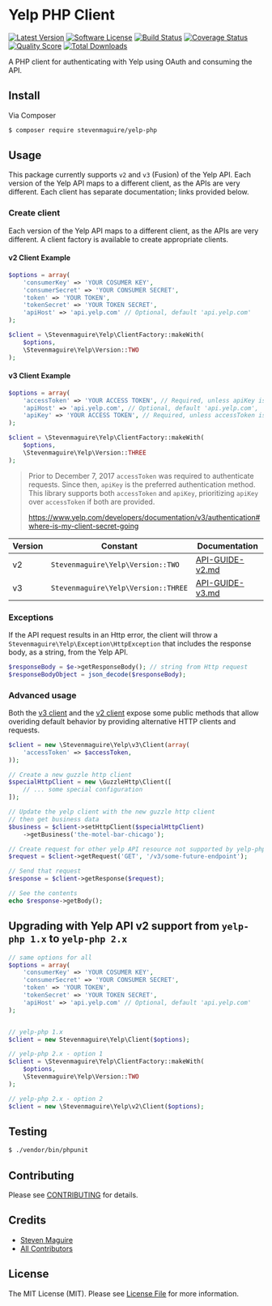 # Yelp PHP Client

[![Latest Version](https://img.shields.io/github/release/stevenmaguire/yelp-php.svg?style=flat-square)](https://github.com/stevenmaguire/yelp-php/releases)
[![Software License](https://img.shields.io/badge/license-MIT-brightgreen.svg?style=flat-square)](LICENSE.md)
[![Build Status](https://img.shields.io/travis/stevenmaguire/yelp-php/master.svg?style=flat-square&1)](https://travis-ci.org/stevenmaguire/yelp-php)
[![Coverage Status](https://img.shields.io/scrutinizer/coverage/g/stevenmaguire/yelp-php.svg?style=flat-square)](https://scrutinizer-ci.com/g/stevenmaguire/yelp-php/code-structure)
[![Quality Score](https://img.shields.io/scrutinizer/g/stevenmaguire/yelp-php.svg?style=flat-square)](https://scrutinizer-ci.com/g/stevenmaguire/yelp-php)
[![Total Downloads](https://img.shields.io/packagist/dt/stevenmaguire/yelp-php.svg?style=flat-square)](https://packagist.org/packages/stevenmaguire/yelp-php)

A PHP client for authenticating with Yelp using OAuth and consuming the API.

## Install

Via Composer

``` bash
$ composer require stevenmaguire/yelp-php
```

## Usage

This package currently supports `v2` and `v3` (Fusion) of the Yelp API. Each version of the Yelp API maps to a different client, as the APIs are very different. Each client has separate documentation; links provided below.

### Create client

Each version of the Yelp API maps to a different client, as the APIs are very different. A client factory is available to create appropriate clients.

#### v2 Client Example

```php
$options = array(
    'consumerKey' => 'YOUR COSUMER KEY',
    'consumerSecret' => 'YOUR CONSUMER SECRET',
    'token' => 'YOUR TOKEN',
    'tokenSecret' => 'YOUR TOKEN SECRET',
    'apiHost' => 'api.yelp.com' // Optional, default 'api.yelp.com'
);

$client = \Stevenmaguire\Yelp\ClientFactory::makeWith(
    $options,
    \Stevenmaguire\Yelp\Version::TWO
);
```

#### v3 Client Example

```php
$options = array(
    'accessToken' => 'YOUR ACCESS TOKEN', // Required, unless apiKey is provided
    'apiHost' => 'api.yelp.com', // Optional, default 'api.yelp.com',
    'apiKey' => 'YOUR ACCESS TOKEN', // Required, unless accessToken is provided
);

$client = \Stevenmaguire\Yelp\ClientFactory::makeWith(
    $options,
    \Stevenmaguire\Yelp\Version::THREE
);
```

> Prior to December 7, 2017 `accessToken` was required to authenticate requests. Since then, `apiKey` is the preferred authentication method. This library supports both `accessToken` and `apiKey`, prioritizing `apiKey` over `accessToken` if both are provided.
>
> https://www.yelp.com/developers/documentation/v3/authentication#where-is-my-client-secret-going

Version | Constant | Documentation
--------|----------|--------------
v2 | `Stevenmaguire\Yelp\Version::TWO` | [API-GUIDE-v2.md](API-GUIDE-v2.md)
v3 | `Stevenmaguire\Yelp\Version::THREE` | [API-GUIDE-v3.md](API-GUIDE-v3.md)

### Exceptions

If the API request results in an Http error, the client will throw a `Stevenmaguire\Yelp\Exception\HttpException` that includes the response body, as a string, from the Yelp API.

```php
$responseBody = $e->getResponseBody(); // string from Http request
$responseBodyObject = json_decode($responseBody);
```

### Advanced usage

Both the [v3 client](API-GUIDE-v3.md) and the [v2 client](API-GUIDE-v2.md) expose some public methods that allow overiding default behavior by providing alternative HTTP clients and requests.

```php
$client = new \Stevenmaguire\Yelp\v3\Client(array(
    'accessToken' => $accessToken,
));

// Create a new guzzle http client
$specialHttpClient = new \GuzzleHttp\Client([
    // ... some special configuration
]);

// Update the yelp client with the new guzzle http client
// then get business data
$business = $client->setHttpClient($specialHttpClient)
    ->getBusiness('the-motel-bar-chicago');

// Create request for other yelp API resource not supported by yelp-php
$request = $client->getRequest('GET', '/v3/some-future-endpoint');

// Send that request
$response = $client->getResponse($request);

// See the contents
echo $response->getBody();
```

## Upgrading with Yelp API v2 support from `yelp-php 1.x` to  `yelp-php 2.x`

```php
// same options for all
$options = array(
    'consumerKey' => 'YOUR COSUMER KEY',
    'consumerSecret' => 'YOUR CONSUMER SECRET',
    'token' => 'YOUR TOKEN',
    'tokenSecret' => 'YOUR TOKEN SECRET',
    'apiHost' => 'api.yelp.com' // Optional, default 'api.yelp.com'
);


// yelp-php 1.x
$client = new Stevenmaguire\Yelp\Client($options);

// yelp-php 2.x - option 1
$client = \Stevenmaguire\Yelp\ClientFactory::makeWith(
    $options,
    \Stevenmaguire\Yelp\Version::TWO
);

// yelp-php 2.x - option 2
$client = new \Stevenmaguire\Yelp\v2\Client($options);
```

## Testing

``` bash
$ ./vendor/bin/phpunit
```

## Contributing

Please see [CONTRIBUTING](CONTRIBUTING.md) for details.

## Credits

- [Steven Maguire](https://github.com/stevenmaguire)
- [All Contributors](https://github.com/stevenmaguire/yelp-php/contributors)

## License

The MIT License (MIT). Please see [License File](LICENSE.md) for more information.
